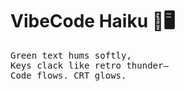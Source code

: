 # VibeCode Haiku 🥷🖥️

<pre>
Green text hums softly,  
Keys clack like retro thunder—  
Code flows. CRT glows.
</pre>

